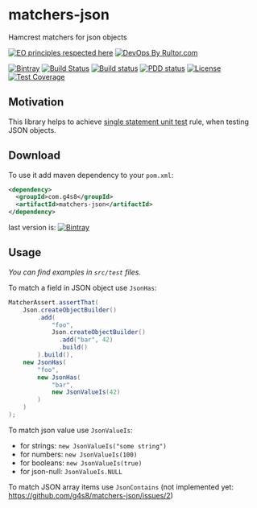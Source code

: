 # matchers-json
Hamcrest matchers for json objects

[![EO principles respected here](http://www.elegantobjects.org/badge.svg)](http://www.elegantobjects.org)
[![DevOps By Rultor.com](http://www.rultor.com/b/g4s8/matchers-json)](http://www.rultor.com/p/g4s8/matchers-json)

[![Bintray](https://api.bintray.com/packages/g4s8/mvn/com.g4s8.matchers-json/images/download.svg)](https://bintray.com/g4s8/mvn/com.g4s8.matchers-json/_latestVersion)
[![Build Status](https://img.shields.io/travis/g4s8/matchers-json.svg?style=flat-square)](https://travis-ci.org/g4s8/matchers-json)
[![Build status](https://ci.appveyor.com/api/projects/status/ahhde7mposa3ra9w?svg=true)](https://ci.appveyor.com/project/g4s8/matchers-json)
[![PDD status](http://www.0pdd.com/svg?name=g4s8/matchers-json)](http://www.0pdd.com/p?name=g4s8/matchers-json)
[![License](https://img.shields.io/github/license/g4s8/matchers-json.svg?style=flat-square)](https://github.com/g4s8/matchers-json/blob/master/LICENSE)
[![Test Coverage](https://img.shields.io/codecov/c/github/g4s8/matchers-json.svg?style=flat-square)](https://codecov.io/github/g4s8/matchers-json?branch=master)

## Motivation

This library helps to achieve
[single statement unit test](https://www.yegor256.com/2017/05/17/single-statement-unit-tests.html)
rule, when testing JSON objects.

## Download

To use it add maven dependency to your `pom.xml`:
```xml
<dependency>
  <groupId>com.g4s8</groupId>
  <artifactId>matchers-json</artifactId>
</dependency>
```
last version is: [![Bintray](https://api.bintray.com/packages/g4s8/mvn/com.g4s8.matchers-json/images/download.svg)](https://bintray.com/g4s8/mvn/com.g4s8.matchers-json/_latestVersion)

## Usage

*You can find examples in `src/test` files.*

To match a field in JSON object use `JsonHas`:
```java
MatcherAssert.assertThat(
    Json.createObjectBuilder()
        .add(
            "foo",
            Json.createObjectBuilder()
              .add("bar", 42)
              .build()
        ).build(),
    new JsonHas(
        "foo",
        new JsonHas(
            "bar",
            new JsonValueIs(42)
        )
    )
);
```

To match json value use `JsonValueIs`:

 - for strings: `new JsonValueIs("some string")`
 - for numbers: `new JsonValueIs(100)`
 - for booleans: `new JsonValueIs(true)`
 - for json-null: `JsonValueIs.NULL`

To match JSON array items use `JsonContains` (not implemented yet: https://github.com/g4s8/matchers-json/issues/2)
